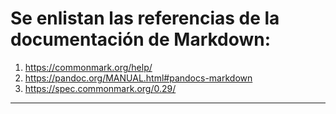 # Se enlistan las referencias de la documentación de **Markdown**:

1. https://commonmark.org/help/
2. https://pandoc.org/MANUAL.html#pandocs-markdown
3. https://spec.commonmark.org/0.29/

---

